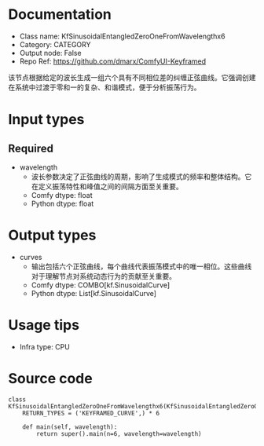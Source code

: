 # Documentation
- Class name: KfSinusoidalEntangledZeroOneFromWavelengthx6
- Category: CATEGORY
- Output node: False
- Repo Ref: https://github.com/dmarx/ComfyUI-Keyframed

该节点根据给定的波长生成一组六个具有不同相位差的纠缠正弦曲线。它强调创建在系统中过渡于零和一的复杂、和谐模式，便于分析振荡行为。

# Input types
## Required
- wavelength
    - 波长参数决定了正弦曲线的周期，影响了生成模式的频率和整体结构。它在定义振荡特性和峰值之间的间隔方面至关重要。
    - Comfy dtype: float
    - Python dtype: float

# Output types
- curves
    - 输出包括六个正弦曲线，每个曲线代表振荡模式中的唯一相位。这些曲线对于理解节点对系统动态行为的贡献至关重要。
    - Comfy dtype: COMBO[kf.SinusoidalCurve]
    - Python dtype: List[kf.SinusoidalCurve]

# Usage tips
- Infra type: CPU

# Source code
```
class KfSinusoidalEntangledZeroOneFromWavelengthx6(KfSinusoidalEntangledZeroOneFromWavelength):
    RETURN_TYPES = ('KEYFRAMED_CURVE',) * 6

    def main(self, wavelength):
        return super().main(n=6, wavelength=wavelength)
```